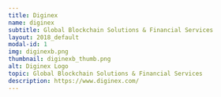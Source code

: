 ```yaml
---
title: Diginex
name: diginex
subtitle: Global Blockchain Solutions & Financial Services
layout: 2018_default
modal-id: 1
img: diginexb.png
thumbnail: diginexb_thumb.png
alt: Diginex Logo
topic: Global Blockchain Solutions & Financial Services
description: https://www.diginex.com/
---
```

